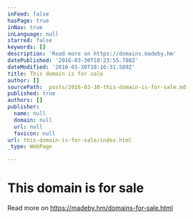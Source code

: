 ```yaml
---
inFeed: false
hasPage: true
inNav: true
inLanguage: null
starred: false
keywords: []
description: 'Read more on https://domains.madeby.hm'
datePublished: '2016-03-30T10:23:55.788Z'
dateModified: '2016-03-30T10:16:31.589Z'
title: This domain is for sale
author: []
sourcePath: _posts/2016-03-30-this-domain-is-for-sale.md
published: true
authors: []
publisher:
  name: null
  domain: null
  url: null
  favicon: null
url: this-domain-is-for-sale/index.html
_type: WebPage

---
```

# This domain is for sale

Read more on https://madeby.hm/domains-for-sale.html